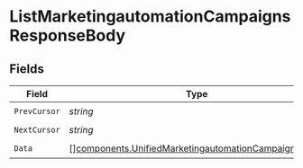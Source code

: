 # ListMarketingautomationCampaignsResponseBody


## Fields

| Field                                                                                                                        | Type                                                                                                                         | Required                                                                                                                     | Description                                                                                                                  |
| ---------------------------------------------------------------------------------------------------------------------------- | ---------------------------------------------------------------------------------------------------------------------------- | ---------------------------------------------------------------------------------------------------------------------------- | ---------------------------------------------------------------------------------------------------------------------------- |
| `PrevCursor`                                                                                                                 | *string*                                                                                                                     | :heavy_check_mark:                                                                                                           | N/A                                                                                                                          |
| `NextCursor`                                                                                                                 | *string*                                                                                                                     | :heavy_check_mark:                                                                                                           | N/A                                                                                                                          |
| `Data`                                                                                                                       | [][components.UnifiedMarketingautomationCampaignOutput](../../models/components/unifiedmarketingautomationcampaignoutput.md) | :heavy_check_mark:                                                                                                           | N/A                                                                                                                          |